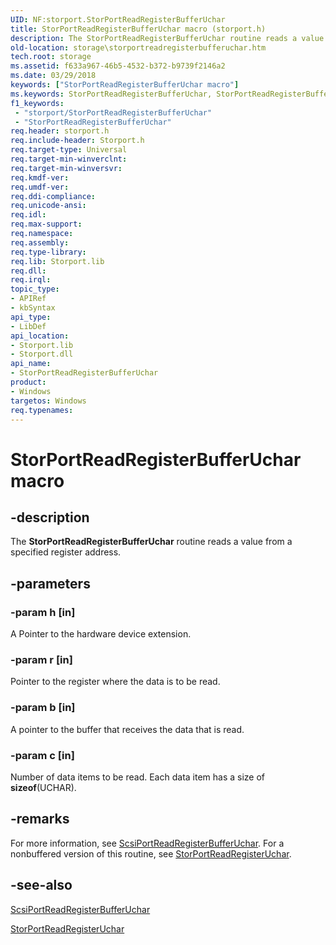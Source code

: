 ```yaml
---
UID: NF:storport.StorPortReadRegisterBufferUchar
title: StorPortReadRegisterBufferUchar macro (storport.h)
description: The StorPortReadRegisterBufferUchar routine reads a value from a specified register address.
old-location: storage\storportreadregisterbufferuchar.htm
tech.root: storage
ms.assetid: f633a967-46b5-4532-b372-b9739f2146a2
ms.date: 03/29/2018
keywords: ["StorPortReadRegisterBufferUchar macro"]
ms.keywords: StorPortReadRegisterBufferUchar, StorPortReadRegisterBufferUchar routine [Storage Devices], storage.storportreadregisterbufferuchar, storport/StorPortReadRegisterBufferUchar, storprt_361bfb77-1197-40cb-81ec-fc198e6454e9.xml
f1_keywords:
 - "storport/StorPortReadRegisterBufferUchar"
 - "StorPortReadRegisterBufferUchar"
req.header: storport.h
req.include-header: Storport.h
req.target-type: Universal
req.target-min-winverclnt: 
req.target-min-winversvr: 
req.kmdf-ver: 
req.umdf-ver: 
req.ddi-compliance: 
req.unicode-ansi: 
req.idl: 
req.max-support: 
req.namespace: 
req.assembly: 
req.type-library: 
req.lib: Storport.lib
req.dll: 
req.irql: 
topic_type:
- APIRef
- kbSyntax
api_type:
- LibDef
api_location:
- Storport.lib
- Storport.dll
api_name:
- StorPortReadRegisterBufferUchar
product:
- Windows
targetos: Windows
req.typenames: 
---
```


# StorPortReadRegisterBufferUchar macro


## -description


The <b>StorPortReadRegisterBufferUchar</b> routine reads a value from a specified register address. 


## -parameters




### -param h [in]

A Pointer to the hardware device extension.


### -param r [in]

Pointer to the register where the data is to be read. 


### -param b [in]

A pointer to the buffer that receives the data that is read.


### -param c [in]

Number of data items to be read. Each data item has a size of <b>sizeof</b>(UCHAR). 


## -remarks



For more information, see <a href="https://docs.microsoft.com/windows-hardware/drivers/ddi/srb/nf-srb-scsiportreadregisterbufferuchar">ScsiPortReadRegisterBufferUchar</a>. For a nonbuffered version of this routine, see <a href="https://docs.microsoft.com/windows-hardware/drivers/ddi/storport/nf-storport-storportreadregisteruchar">StorPortReadRegisterUchar</a>.




## -see-also




<a href="https://docs.microsoft.com/windows-hardware/drivers/ddi/srb/nf-srb-scsiportreadregisterbufferuchar">ScsiPortReadRegisterBufferUchar</a>



<a href="https://docs.microsoft.com/windows-hardware/drivers/ddi/storport/nf-storport-storportreadregisteruchar">StorPortReadRegisterUchar</a>
 

 


